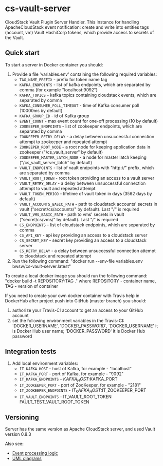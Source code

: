 # cs-vault-server
CloudStack Vault Plugin Server Handler. This Instance for handling ApacheCloudStack event notification:
create and write into entities tags (account, vm) Vault HashiCorp tokens, which provide access to secrets of the Vault.

## Quick start

To start a server in Docker container you should:

1. Provide a file 'variables.env' containing the following required variables:
    * `TAG_NAME_PREFIX` - prefix for token name tag
    * `KAFKA_ENDPOINTS` - list of kafka endpoints, which are separated by comma (for example "localhost:9092")
    * `KAFKA_TOPICS` - kafka topics containing cloudstack events, which are separated by comma
    * `KAFKA_CONSUMER_POLL_TIMEOUT` - time of Kafka consumer poll (10000ms by default)
    * `KAFKA_GROUP_ID` - id of Kafka group
    * `EVENT_COUNT` - max event count for one-off processing (10 by default)
    * `ZOOKEEPER_ENDPOINTS` - list of zookeeper endpoints, which are separated by comma
    * `ZOOKEEPER_RETRY_DELAY` - a delay between unsuccessful connection attempt to zookeeper and repeated attempt
    * `ZOOKEEPER_ROOT_NODE` - a root node for keeping application data in zookeeper ("/cs_vault_server" by default)
    * `ZOOKEEPER_MASTER_LATCH_NODE` - a node for master latch keeping ("/cs_vault_server_latch" by default)
    * `VAULT_ENDPOINTS` - list of vault endpoints with "http://" prefix, which are separated by comma
    * `VAULT_ROOT_TOKEN` - root token providing an access to a vault server
    * `VAULT_RETRY_DELAY` -  a delay between unsuccessful connection attempt to vault and repeated attempt
    * `VAULT_TOKEN_PERIOD` - lifetime of vault token in days (3562 days by default)
    * `VAULT_ACCOUNTS_BASIC_PATH` - path to cloudstack accounts' secrets in vault ("secret/cs/accounts/" by default). Last "/" is required
    * `VAULT_VMS_BASIC_PATH` - path to vms' secrets in vault ("secret/cs/vms/" by default). Last "/" is required
    * `CS_ENDPOINTS` - list of cloudstack endpoints, which are separated by comma
    * `CS_API_KEY` - api key providing an access to a cloudstack server
    * `CS_SECRET_KEY` - secret key providing an access to a cloudstack server
    * `CS_RETRY_DELAY` - a delay between unsuccessful connection attempt to cloudstack and repeated attempt
2. Run the following command:
    "docker run --env-file variables.env bwsw/cs-vault-server:latest"

To create a local docker image you should run the following command:
    "docker build -t REPOSITORY:TAG ."
     where REPOSITORY - container name, TAG - version of container

If you need to create your own docker container with Travis help in DockerHub after project push into GitHub (master branch) you should:

1. authorize your Travis-CI account to get an access to your GitHub account
2. set the following environment variables in the Travis-CI: 'DOCKER_USERNAME', 'DOCKER_PASSWORD',
   'DOCKER_USERNAME' it is Docker Hub user name; 'DOCKER_PASSWORD' it is Docker Hub password
   
## Integration tests

1. Add local environment variables:
    * `IT_KAFKA_HOST` - host of Kafka, for example - "localhost"
    * `IT_KAFKA_PORT` - port of Kafka, for example - "9092"
    * `IT_KAFKA_ENDPOINTS` - $KAFKA_HOST:$KAFKA_PORT
    * `IT_ZOOKEEPER_PORT` - port of ZooKeeper, for example - "2181"
    * `IT_ZOOKEEPER_ENDPOINTS` - $IT_KAFKA_HOST:$IT_ZOOKEEPER_PORT
    * `IT_VAULT_ENDPOINTS` - 
IT_VAULT_ROOT_TOKEN
FAULT_TEST_VAULT_ROOT_TOKEN
   
## Versioning

Server has the same version as Apache CloudStack server, and used Vault version 0.8.3

Also see:
* [Event processing logic](docs/logic.md)
* [UML diagrams](docs/diagrams/)

